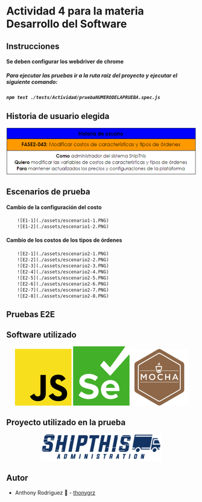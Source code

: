 # Actividad 4 para la materia Desarrollo del Software

## Instrucciones

#### Se deben configurar los webdriver de chrome

##### Para ejecutar las pruebas ir a la ruta raíz del proyecto y ejecutar el siguiente comando: 
##### `npm test ./tests/Actividad/pruebaNUMERODELAPRUEBA.spec.js`

## Historia de usuario elegida

![HU](./assets/HU.png)

## Escenarios de prueba

#### Cambio de la configuración del costo

        ![E1-1](./assets/escenario1-1.PNG)
        ![E1-2](./assets/escenario1-2.PNG)


#### Cambio de los costos de los tipos de órdenes
        
        ![E2-1](./assets/escenario2-1.PNG)
        ![E2-2](./assets/escenario2-2.PNG)
        ![E2-3](./assets/escenario2-3.PNG)
        ![E2-4](./assets/escenario2-4.PNG)
        ![E2-5](./assets/escenario2-5.PNG)
        ![E2-6](./assets/escenario2-6.PNG)
        ![E2-7](./assets/escenario2-7.PNG)
        ![E2-8](./assets/escenario2-8.PNG)
        
## Pruebas E2E

## Software utilizado

<p align="center">
  <a href="https://www.javascript.com" target="blank"><img src="./assets/javascript.png" width="150" alt="Javascript Logo" /></a>
  <a href="https://www.selenium.dev" target="blank"><img src="./assets/selenium.png" width="150" alt="Selenium Logo" /></a>
  <a href="https://mochajs.org" target="blank"><img src="./assets/mocha.png" width="150" alt="Mocha Logo" /></a>
</p>

## Proyecto utilizado en la prueba

<p align="center">
  <a href="https://ship-this-backoffice.herokuapp.com/" target="blank"><img src="./assets/logo_bo.png" width="320" alt="Shipthis Administration Logo" /></a>
</p>

## Autor

- Anthony Rodriguez :gem: - [thonygrz](https://github.com/thonygrz)